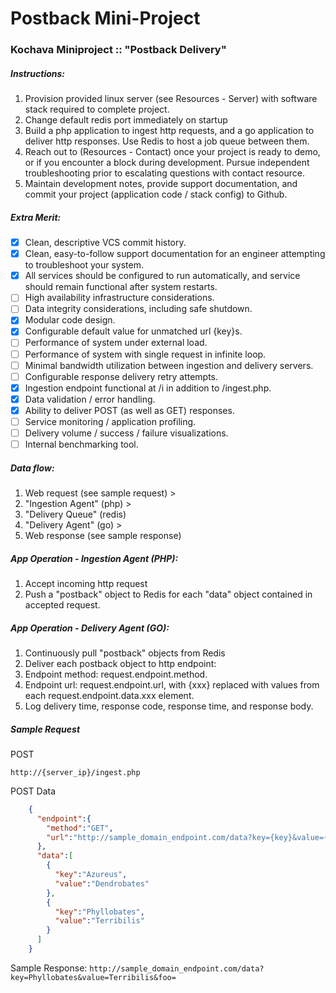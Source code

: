 # Postback Mini-Project

### Kochava Miniproject :: "Postback Delivery"

##### Instructions:
1. Provision provided linux server (see Resources - Server) with software stack required to complete project.
2. Change default redis port immediately on startup
3. Build a php application to ingest http requests, and a go application to deliver http responses. Use Redis to host a job queue between them.
4. Reach out to (Resources - Contact) once your project is ready to demo, or if you encounter a block during development. Pursue independent troubleshooting prior to escalating questions with contact resource.
5. Maintain development notes, provide support documentation, and commit your project (application code / stack config) to Github.

##### Extra Merit:
- [x] Clean, descriptive VCS commit history.
- [x] Clean, easy-to-follow support documentation for an engineer attempting to troubleshoot your system.
- [x] All services should be configured to run automatically, and service should remain functional after system restarts.
- [ ] High availability infrastructure considerations.
- [ ] Data integrity considerations, including safe shutdown.
- [x] Modular code design.
- [x] Configurable default value for unmatched url {key}s.
- [ ] Performance of system under external load.
- [ ] Performance of system with single request in infinite loop.
- [ ] Minimal bandwidth utilization between ingestion and delivery servers.
- [ ] Configurable response delivery retry attempts.
- [x] Ingestion endpoint functional at /i in addition to /ingest.php.
- [x] Data validation / error handling.
- [x] Ability to deliver POST (as well as GET) responses.
- [ ] Service monitoring / application profiling.
- [ ] Delivery volume / success / failure visualizations.
- [ ] Internal benchmarking tool.

##### Data flow:
1. Web request (see sample request) >
2. "Ingestion Agent" (php) >
3. "Delivery Queue" (redis)
4. "Delivery Agent" (go) >
5. Web response (see sample response)

##### App Operation - Ingestion Agent (PHP):
1. Accept incoming http request
2. Push a "postback" object to Redis for each "data" object contained in accepted request.

##### App Operation - Delivery Agent (GO):
1. Continuously pull "postback" objects from Redis
2. Deliver each postback object to http endpoint:
  1. Endpoint method: request.endpoint.method.
  2. Endpoint url: request.endpoint.url, with {xxx} replaced with values from each request.endpoint.data.xxx element.
3. Log delivery time, response code, response time, and response body.

##### Sample Request

POST

`http://{server_ip}/ingest.php`

POST Data
```json
    {
  	  "endpoint":{
  	    "method":"GET",
  	    "url":"http://sample_domain_endpoint.com/data?key={key}&value={value}&foo={bar}"
  	  },
  	  "data":[
  	    {
  	      "key":"Azureus",
  	      "value":"Dendrobates"
  	    },
  	    {
  	      "key":"Phyllobates",
  	      "value":"Terribilis"
  	    }
  	  ]
  	}
```

Sample Response:
	`http://sample_domain_endpoint.com/data?key=Phyllobates&value=Terribilis&foo=`